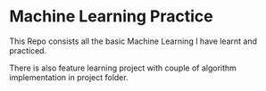 #  Machine Learning Practice

This Repo consists all the basic Machine Learning I have learnt and practiced.

There is also feature learning project with couple of algorithm implementation in project folder.
